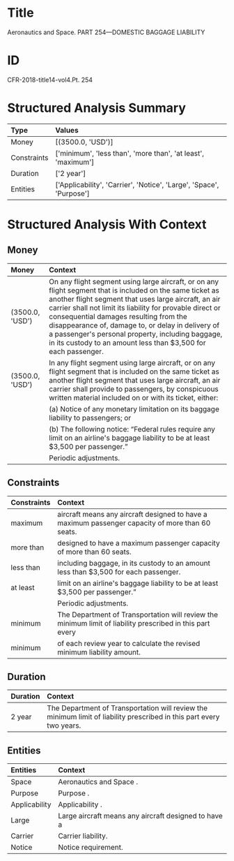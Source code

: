 # Title

 Aeronautics and Space. PART 254—DOMESTIC BAGGAGE LIABILITY


# ID

 CFR-2018-title14-vol4.Pt. 254


# Structured Analysis Summary

| Type        | Values                                                              |
|:------------|:--------------------------------------------------------------------|
| Money       | [(3500.0, 'USD')]                                                   |
| Constraints | ['minimum', 'less than', 'more than', 'at least', 'maximum']        |
| Duration    | ['2 year']                                                          |
| Entities    | ['Applicability', 'Carrier', 'Notice', 'Large', 'Space', 'Purpose'] |


# Structured Analysis With Context

 


## Money

| Money           | Context                                                                                                                                                                                                                                                                                                                                                                                                                                             |
|:----------------|:----------------------------------------------------------------------------------------------------------------------------------------------------------------------------------------------------------------------------------------------------------------------------------------------------------------------------------------------------------------------------------------------------------------------------------------------------|
| (3500.0, 'USD') | On any flight segment using large aircraft, or on any flight segment that is included on the same ticket as another flight segment that uses large aircraft, an air carrier shall not limit its liability for provable direct or consequential damages resulting from the disappearance of, damage to, or delay in delivery of a passenger's personal property, including baggage, in its custody to an amount less than $3,500 for each passenger. |
| (3500.0, 'USD') | In any flight segment using large aircraft, or on any flight segment that is included on the same ticket as another flight segment that uses large aircraft, an air carrier shall provide to passengers, by conspicuous written material included on or with its ticket, either:                                                                                                                                                                    |
|                 |             (a) Notice of any monetary limitation on its baggage liability to passengers; or                                                                                                                                                                                                                                                                                                                                                        |
|                 |             (b) The following notice: &#8220;Federal rules require any limit on an airline's baggage liability to be at least $3,500 per passenger.&#8221;                                                                                                                                                                                                                                                                                          |
|                 |             Periodic adjustments.                                                                                                                                                                                                                                                                                                                                                                                                                   |


## Constraints

| Constraints   | Context                                                                                                    |
|:--------------|:-----------------------------------------------------------------------------------------------------------|
| maximum       | aircraft means any aircraft designed to have a maximum  passenger capacity of more than 60 seats.          |
| more than     | designed to have a maximum passenger capacity of more than  60 seats.                                      |
| less than     | including baggage, in its custody to an amount less than  $3,500 for each passenger.                       |
| at least      | limit on an airline's baggage liability to be at least  $3,500 per passenger.&#8221;                       |
|               |             Periodic adjustments.                                                                          |
| minimum       | The Department of Transportation will review the  minimum limit of liability prescribed in this part every |
| minimum       | of each review year to calculate the revised minimum  liability amount.                                    |


## Duration

| Duration   | Context                                                                                                              |
|:-----------|:---------------------------------------------------------------------------------------------------------------------|
| 2 year     | The Department of Transportation will review the minimum limit of liability prescribed in this part every two years. |


## Entities

| Entities      | Context                                              |
|:--------------|:-----------------------------------------------------|
| Space         | Aeronautics and  Space .                             |
| Purpose       | Purpose .                                            |
| Applicability | Applicability .                                      |
| Large         | Large aircraft means any aircraft designed to have a |
| Carrier       | Carrier  liability.                                  |
| Notice        | Notice  requirement.                                 |


